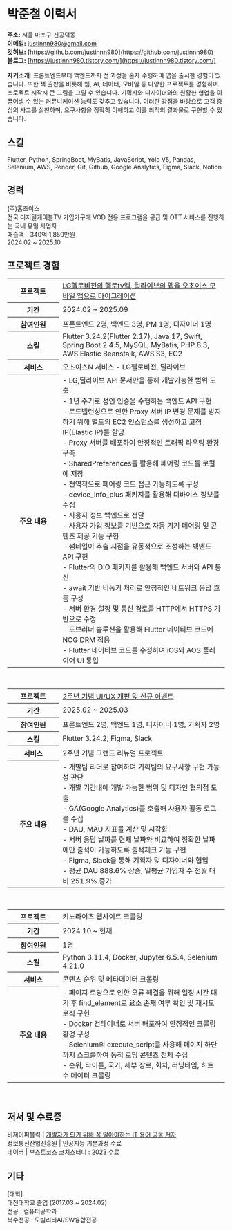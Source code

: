 # 박준철 이력서

**주소:** 서울 마포구 신공덕동  
**이메일:** justinnn980@gmail.com  
**깃허브:** [https://github.com/justinnn980](https://github.com/justinnn980)  
**블로그:** [https://justinnn980.tistory.com/](https://justinnn980.tistory.com/)

**자기소개:** 프론트엔드부터 백엔드까지 전 과정을 혼자 수행하여 앱을 출시한 경험이 있습니다. 또한 책 출판을 비롯해 웹, AI, 데이터, 모바일 등 다양한 프로젝트를 경험하며 프로젝트 시작시 큰 그림을 그릴 수 있습니다. 기획자와 디자이너와의 원활한 협업을 이끌어낼 수 있는 커뮤니케이션 능력도 갖추고 있습니다. 이러한 강점을 바탕으로 고객 중심의 사고를 실천하며, 요구사항을 정확히 이해하고 이를 최적의 결과물로 구현할 수 있습니다.

<div style="clear: both;"></div>

## 스킬
Flutter, Python, SpringBoot, MyBatis, JavaScript,  Yolo V5, Pandas, Selenium, AWS, Render, Git, Github, Google Analytics, Figma, Slack, Notion </br>

## 경력
(주)홈초이스</br>
전국 디지털케이블TV 가입가구에 VOD 전용 프로그램을 공급 및 OTT 서비스를 진행하는 국내 유일 사업자</br>
매출액 - 340억 1,850만원</br>
2024.02 ~ 2025.10

## 프로젝트 경험
<table>
  <col style="width: 120px;"> <!-- 제목 열 고정 -->
  <col style="width: auto;">   <!-- 내용 열 -->
  <tr>
    <th>프로젝트</th>
    <td><a href="https://www.lghellovision.net/product/tv/tvMainService.do?mcode=05" target="_blank">LG헬로비전의 헬로tv앱, 딜라이브의 앱을 오초이스 모바일 앱으로 마이그레이션</a></td>
  </tr>
  <tr>
    <th>기간</th>
    <td>2024.02 ~ 2025.09</td>
  </tr>
  <tr>
    <th>참여인원</th>
    <td>프론트엔드 2명, 백엔드 3명, PM 1명, 디자이너 1명</td>
  </tr>
  <tr>
    <th>스킬</th>
    <td>Flutter 3.24.2(Flutter 2.17), Java 17, Swift, Spring Boot 2.4.5, MySQL, MyBatis, PHP 8.3, AWS Elastic Beanstalk, AWS S3, EC2</td>
  </tr>
  <tr>
    <th>서비스</th>
    <td>오초이스N 서비스 - LG헬로비전, 딜라이브</td>
  </tr>
  <tr>
    <th>주요 내용</th>
    <td>
      - LG,딜라이브 API 문서만을 통해 개발가능한 범위 도출<br>
      - 1년 주기로 성인 인증을 수행하는 백엔드 API 구현<br>
      - 로드밸런싱으로 인한 Proxy 서버 IP 변경 문제를 방지하기 위해 별도의 EC2 인스턴스를 생성하고 고정 IP(Elastic IP)를 할당<br>
      - Proxy 서버를 배포하여 안정적인 트래픽 라우팅 환경 구축<br>
      - SharedPreferences를 활용해 페어링 코드를 로컬에 저장<br>
      - 전역적으로 페어링 코드 접근 가능하도록 구성<br>
      - device_info_plus 패키지를 활용해 디바이스 정보를 수집<br>
      - 사용자 정보 백엔드로 전달<br>
      - 사용자 가입 정보를 기반으로 자동 기기 페어링 및 콘텐츠 제공 기능 구현<br>
      - 썸네일이 추출 시점을 유동적으로 조정하는 백엔드 API 구현<br>
      - Flutter의 DIO 패키지를 활용해 백엔드 서버와 API 통신<br>
      - await 기반 비동기 처리로 안정적인 네트워크 응답 흐름 구성<br>
      - 서버 환경 설정 및 통신 경로를 HTTP에서 HTTPS 기반으로 수정<br>
      - 도브러너 솔루션을 활용해 Flutter 네이티브 코드에 NCG DRM 적용<br>
      - Flutter 네이티브 코드를 수정하여 iOS와 AOS 플레이어 UI 통일<br>
    </td>
  </tr>
</table>

</br>

<!-- ✅ 2주년 기념 그랜드 리뉴얼 프로젝트 -->
<table>
  <col style="width: 120px;"> <!-- 제목 열 고정 -->
  <col style="width: auto;">   <!-- 내용 열 -->
  <tr>
    <th>프로젝트</th>
    <td><a href="https://pf.kakao.com/_FBxnNxj/108507893" target="_blank">2주년 기념 UI/UX 개편 및 신규 이벤트</a></td>
  </tr>
  <tr>
    <th>기간</th>
    <td>2025.02 ~ 2025.03</td>
  </tr>
    <tr>
    <th>참여인원</th>
    <td>프론트엔드 2명, 백엔드 1명, 디자이너 1명, 기획자 2명</td>
  </tr>
  <tr>
    <th>스킬</th>
    <td>Flutter 3.24.2, Figma, Slack</td>
  </tr>
  <tr>
    <th>서비스</th>
    <td>2주년 기념 그랜드 리뉴얼 프로젝트</td>
  </tr>
  <tr>
    <th>주요 내용</th>
    <td>
      - 개발팀 리더로 참여하여 기획팀의 요구사항 구현 가능성 판단<br>
      - 개발 기간내에 개발 가능한 범위 및 디자인 협의점 도출<br>
      - GA(Google Analytics)를 호출해 사용자 활동 로그를 수집<br>
      - DAU, MAU 지표를 계산 및 시각화<br>
      - 서버 응답 날짜를 현재 날짜와 비교하여 정확한 날짜에만 출석이 가능하도록 출석체크 기능 구현<br>
      - Figma, Slack을 통해 기획자 및 디자이너와 협업<br>
      - 평균 DAU 888.6% 상승, 일평균 가입자 수 전월 대비 251.9% 증가
    </td>
  </tr>
</table>

</br>

<!-- ✅ 키노라이츠 웹사이트 크롤링 -->
<table>
  <col style="width: 120px;">
  <col style="width: auto;">
  <tr>
    <th>프로젝트</th>
    <td>키노라이츠 웹사이트 크롤링</td>
  </tr>
  <tr>
    <th>기간</th>
    <td>2024.10 ~ 현재</td>
  </tr>
  <tr>
    <th>참여인원</th>
    <td>1명</td>
  </tr>
  <tr>
    <th>스킬</th>
    <td>Python 3.11.4, Docker, Jupyter 6.5.4, Selenium 4.21.0</td>
  </tr>
  <tr>
    <th>서비스</th>
    <td>콘텐츠 순위 및 메타데이터 크롤링</td>
  </tr>
  <tr>
    <th>주요 내용</th>
    <td>
      - 페이지 로딩으로 인한 오류 해결을 위해 일정 시간 대기 후 find_element로 요소 존재 여부 확인 및 재시도 로직 구현<br>
      - Docker 컨테이너로 서버 배포하여 안정적인 크롤링 환경 구성<br>
      - Selenium의 execute_script를 사용해 페이지 하단까지 스크롤하여 동적 로딩 콘텐츠 전체 수집<br>
      - 순위, 타이틀, 국가, 세부 장르, 회차, 러닝타임, 히트 수 데이터 크롤링
    </td>
  </tr>
</table>

</br>

<!-- 
## 프로젝트 / 포트폴리오

### 1. Render서비스 활용과 Docker를 통한 배포
- 전체적인 아키텍처 <img src="https://github.com/user-attachments/assets/cd3da43d-baa2-457b-b051-4caa729b9543">
- 배경 : 
  - 어플리케이션 배포를 위해 안정적인 백엔드 서버 환경 필요
  - EC2 등 유료 인프라 사용 시 발생하는 비용 부담을 줄이기 위해 무료 서버 배포 방안을 모색
- 해결과정 :
  - Docker 컨테이너화를 통해 백엔드 서버 환경을 표준화
  - Render 서비스를 활용하여 Docker 이미지를 기반으로 무료 서버 배포 자동화
- 결과 :
  - 무료 서버 인프라 구축 및 안정적인 서비스 운영 환경 확보
  - 어플리케이션 출시를 위한 백엔드 배포 완료, 실 서비스 준비 단계까지 완료


### 2. 서울 따릉이 수요 예측 모델
- 전체적인 아키텍처 <img src="https://github.com/user-attachments/assets/72aa5478-e97f-4761-848f-b5f0f21e5c67">
- 배경 : 
  - 서울시 공공자전거 ‘따릉이’는 지역,시간대,날씨 조건에 따라 이용량이 크게 달라, 특정 지역에서 거치대 부족 또는 과잉 현상이 자주 발생
  - 이에 따른 비효율적인 재배치 문제를 개선하고자 이용량 예측 모델을 구축
- 해결과정 :
  - EDA를 통해 이용량 변화 및 날씨 요인(기온, 강수량, 요일 등)과의 상관관계 분석
  - 회귀분석 모델을 활용하여 대여소별 이용량 예측 및 거치대 수요 산출
  - 예측값과 실제 거치대 수를 비교하여 부족,과잉 지역 판단
- 결과 :
  - 예측 결과를 시각화하여 거치대 증감이 필요한 구역을 식별
  - 거치대 재배치 방향 및 우선순위 제시로 운영 효율성 향상

### 3. [AI 실시간 낙상 감지 시스템](https://tremendous-magnesium-27a.notion.site/AI-14d53fcdc98080189dd7ff0d881d2d49)
- 전체적인 아키텍처 <img src="https://github.com/user-attachments/assets/bf8f3281-2739-426f-a42a-01a2ab4f1191">
- 배경 : 
  - CCTV 영상에서 실시간으로 낙상(넘어짐) 상황을 감지하여 알림을 제공하는 AI 시스템 개발 필요
- 해결과정 :
  - YOLOv5를 활용해 사람 객체 탐지 및 어깨가 다리 보다 낮은 위치에 있을시 낙상 알고리즘 구현
  - 비전학습의 Box 크기 조정으로 탐지 정확도 향상
  - PyQt5를 이용해 UI 구현
- 결과 :
  - 사람이 넘어지는 상황을 실시간으로 인식하고 알림을 제공하는 낙상 감지 시스템 구축
  - 모델 정확도 및 탐지 속도 개선을 통해 실시간 대응 가능한 수준의 성능 확보 -->

## 저서 및 수료증
비제이퍼블릭 | [개발자가 되기 위해 꼭 알아야하는 IT 용어 공동 저자](https://www.yes24.com/Product/Goods/109711067) </br>
정보통신산업진흥원 | 인공지능 기본과정 수료</br>
네이버 | 부스트코스<DATA SCIENCE> 코치스터디 : 2023 수료</br>

## 기타
[대학]</br>
대전대학교 졸업 (2017.03 ~ 2024.02) </br>
전공 : 컴퓨터공학과 </br>복수전공 : 모빌리티AI/SW융합전공 </br></br>
